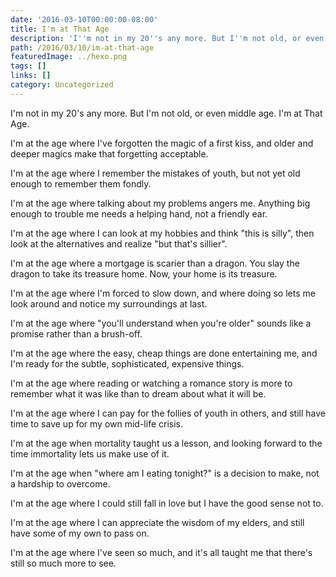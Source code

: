 ```yaml
---
date: '2016-03-10T00:00:00-08:00'
title: I'm at That Age
description: 'I''m not in my 20''s any more. But I''m not old, or even middle age. I''m at That Age. '
path: /2016/03/10/im-at-that-age
featuredImage: ../hexo.png
tags: []
links: []
category: Uncategorized
---
```


I'm not in my 20's any more. But I'm not old, or even middle age. I'm at That Age.

<!-- more -->

I'm at the age where I've forgotten the magic of a first kiss, and older and deeper magics make that forgetting acceptable.

I'm at the age where I remember the mistakes of youth, but not yet old enough to remember them fondly.

I'm at the age where talking about my problems angers me. Anything big enough to trouble me needs a helping hand, not a friendly ear.

I'm at the age where I can look at my hobbies and think "this is silly", then look at the alternatives and realize "but that's sillier".

I'm at the age where a mortgage is scarier than a dragon. You slay the dragon to take its treasure home. Now, your home is its treasure.

I'm at the age where I'm forced to slow down, and where doing so lets me look around and notice my surroundings at last.

I'm at the age where "you'll understand when you're older" sounds like a promise rather than a brush-off.

I'm at the age where the easy, cheap things are done entertaining me, and I'm ready for the subtle, sophisticated, expensive things.

I'm at the age where reading or watching a romance story is more to remember what it was like than to dream about what it will be.

I'm at the age where I can pay for the follies of youth in others, and still have time to save up for my own mid-life crisis.

I'm at the age when mortality taught us a lesson, and looking forward to the time immortality lets us make use of it.

I'm at the age when "where am I eating tonight?" is a decision to make, not a hardship to overcome.

I'm at the age where I could still fall in love but I have the good sense not to.

I'm at the age where I can appreciate the wisdom of my elders, and still have some of my own to pass on.

I'm at the age where I've seen so much, and it's all taught me that there's still so much more to see.
